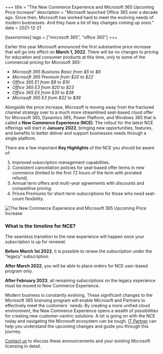 +++
title = "The New Commerce Experience and Microsoft 365 Upcoming Price Increase"
description = "Microsoft launched Office 365 over a decade ago. Since then, Microsoft has worked hard to meet the evolving needs of modern businesses. And they have a lot of key changes coming up soon."
date = 2021-12-21

[taxonomies]
tags = ["microsoft 365", "office 365"]
+++

Earlier this year Microsoft announced the first substantive price increase that will go into effect on **March 1, 2022**. There will be no changes to pricing for education and consumer products at this time, only to some of the commercial pricing for Microsoft 365: 

* *Microsoft 365 Business Basic from $5 to $6*
* *Microsoft 365 Premium from $20 to $22*
* *Office 365 E1 from $8 to $10*
* *Office 365 E3 from $20 to $23*
* *Office 365 E5 from $35 to $38*
* *Microsoft 365 E3 from $32 to $36*

Alongside the price increase, Microsoft is moving away from the fractured channel strategy over to a much more streamlined seat-based cloud offer for Microsoft 365, Dynamics 365, Power Platform, and Windows 365 that is called a **New Commerce Experience (NCE)**. The rollout for the latest NCE offerings will start in **January 2022**, bringing new opportunities, features, and benefits to better deliver and support businesses needs through a single platform. 

 There are a few important **Key Highlights** of the NCE you should be aware of: 

1.  Improved subscription management capabilities.
2.  Consistent cancellation policies for seat-based offer terms in new commerce (limited to
    the first 72 hours of the term with prorated refund).
3.  Annual term offers and multi-year agreements with discounts and competitive pricing. 
4.  Prices Premiums for short-term subscriptions for those who need seat-count flexibility. 

![The New Commerce Experience and Microsoft 365 Upcoming Price Increase](/img/Table-NCE.png)

### What is the timeline for NCE? 

The seamless transition to the new experience will happen once your subscription is up for renewal: 

**Before March 1st  2022**, it is possible to renew the subscription under the “legacy” subscription. 

**After March 2022**, you will be able to place orders for NCE user-based program only.  

**After February 2023**, all remaining subscriptions on the legacy experience must be moved to New Commerce Experience. 

Modern business is constantly evolving. These significant changes to the Microsoft 365 licensing program will enable Microsoft and Partners to effectively meet the customers` needs. By creating a more unified cloud environment, the New Commerce Experience opens a wealth of possibilities for creating new customer-centric solutions. A lot is going on with the NCE today and navigating the Microsoft ecosystem can be tough. [IT Partner](https://o365hq.com/about) can help you understand the upcoming changes and guide you through this journey.  

[Contact us](https://o365hq.com/contacts) to discuss these announcements and your existing Microsoft licensing in detail. 

 
